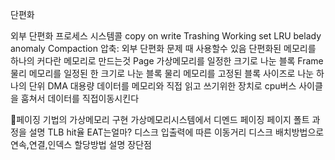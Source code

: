 단편화

외부 단편화
프로세스
시스템콜
copy on write
Trashing
Working set
LRU
belady anomaly
Compaction
	압축: 외부 단편화 문제 때 사용할수 있음 단편화된 메모리를 하나의 커다란 메모리로 만드는것
Page 
	가상메모리를 일정한 크기로 나눈 블록
Frame
	 물리 메모리를 일정된 한 크기로 나눈 블록
물리 메모리를 고정된 블록 사이즈로 나눈 하나의 단위
DMA
	대용량 데이터를 메모리와 직접 읽고 쓰기위한 장치로 cpu버스 사이클을 훔쳐서 데이터를 직접이동시킨다

페이징 기법의 가상메모리 구현
가상메모리시스템에서 디멘드 페이징
페이지 폴트 과정을 설명
TLB hit율  EAT는얼마?
디스크 입출력에 따른 이동거리
디스크 배치방법으로 연속,연결,인덱스 할당방법 설명 장단점
